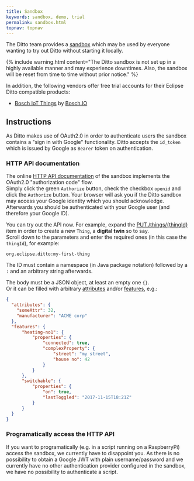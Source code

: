 ```yaml
---
title: Sandbox
keywords: sandbox, demo, trial
permalink: sandbox.html
topnav: topnav
---
```


The Ditto team provides a [sandbox](https://ditto.eclipseprojects.io) which may be used by everyone wanting to try out Ditto 
without starting it locally.

{% include warning.html content="The Ditto sandbox is not set up in a highly available manner and may experience
   downtimes. Also, the sandbox will be reset from time to time without prior notice." %}

In addition, the following vendors offer free trial accounts for their Eclipse Ditto compatible products:

* [Bosch IoT Things](https://developer.bosch-iot-suite.com/service/things/) by [Bosch.IO](https://bosch.io)


## Instructions

As Ditto makes use of OAuth2.0 in order to authenticate users the sandbox contains a "sign in with Google" 
functionality. Ditto accepts the `id_token` which is issued by Google as `Bearer` token on authentication.

### HTTP API documentation

The online [HTTP API documentation](https://ditto.eclipseprojects.io/apidoc/) of the sandbox implements the OAuth2.0 "authorization code"
flow.<br />
Simply click the green `Authorize` button, check the checkbox `openid` and click the `Authorize` button. Your browser will
ask you if the Ditto sandbox may access your Google identity which you should acknowledge.<br/>
Afterwards you should be authenticated with your Google user (and therefore your Google ID).

You can try out the API now. For example, expand the [PUT /things/{thingId}](https://ditto.eclipseprojects.io/apidoc/#!/Things/put_things_thingId)
item in order to create a new `Thing`, a **digital twin** so to say.<br/>
Scroll down to the parameters and enter the required ones (in this case the `thingId`), for example:

```
org.eclipse.ditto:my-first-thing
```

The ID must contain a namespace (in Java package notation) followed by a `:` and an arbitrary string afterwards.

The body must be a JSON object, at least an empty one `{}`.<br/>
Or it can be filled with arbitrary [attributes](basic-thing.html#attributes) and/or [features](basic-thing.html#features), e.g.:

```json
{
  "attributes": {
    "someAttr": 32,
    "manufacturer": "ACME corp"
  },
  "features": {
      "heating-no1": {
          "properties": {
              "connected": true,
              "complexProperty": {
                  "street": "my street",
                  "house no": 42
              }
          }
      },
      "switchable": {
          "properties": {
              "on": true,
              "lastToggled": "2017-11-15T18:21Z"
          }
      }
  }
}
```

### Programatically access the HTTP API 

If you want to programatically (e.g. in a script running on a RaspberryPi) access the sandbox, we currently have to disappoint
you. As there is no possibility to obtain a Google JWT with plain username/password and we currently have no other authentication
provider configured in the sandbox, we have no possibility to authenticate a script.

